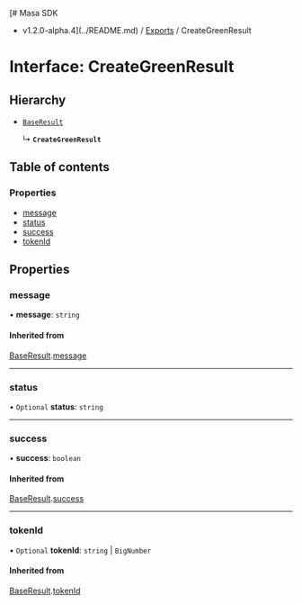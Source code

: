 [# Masa SDK
 - v1.2.0-alpha.4](../README.md) / [Exports](../modules.md) / CreateGreenResult

# Interface: CreateGreenResult

## Hierarchy

- [`BaseResult`](BaseResult.md)

  ↳ **`CreateGreenResult`**

## Table of contents

### Properties

- [message](CreateGreenResult.md#message)
- [status](CreateGreenResult.md#status)
- [success](CreateGreenResult.md#success)
- [tokenId](CreateGreenResult.md#tokenid)

## Properties

### message

• **message**: `string`

#### Inherited from

[BaseResult](BaseResult.md).[message](BaseResult.md#message)

___

### status

• `Optional` **status**: `string`

___

### success

• **success**: `boolean`

#### Inherited from

[BaseResult](BaseResult.md).[success](BaseResult.md#success)

___

### tokenId

• `Optional` **tokenId**: `string` \| `BigNumber`

#### Inherited from

[BaseResult](BaseResult.md).[tokenId](BaseResult.md#tokenid)

